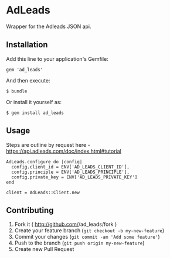 # AdLeads
Wrapper for the Adleads JSON api.

## Installation

Add this line to your application's Gemfile:

    gem 'ad_leads'

And then execute:

    $ bundle

Or install it yourself as:

    $ gem install ad_leads

## Usage
Steps are outline by request here - https://api.adleads.com/doc/index.html#tutorial

    AdLeads.configure do |config|
      config.client_id = ENV['AD_LEADS_CLIENT_ID'],
      config.principle = ENV['AD_LEADS_PRINCIPLE'],
      config.private_key = ENV['AD_LEADS_PRIVATE_KEY']
    end

    client = AdLeads::Client.new

## Contributing

1. Fork it ( http://github.com/<my-github-username>/ad_leads/fork )
2. Create your feature branch (`git checkout -b my-new-feature`)
3. Commit your changes (`git commit -am 'Add some feature'`)
4. Push to the branch (`git push origin my-new-feature`)
5. Create new Pull Request
